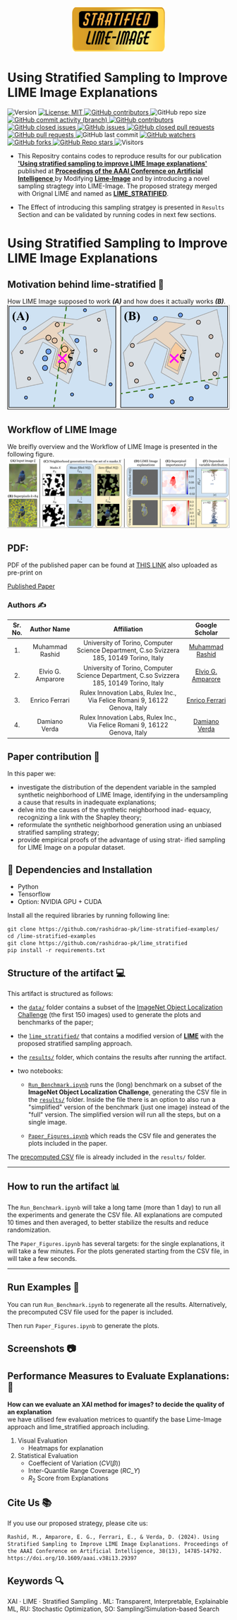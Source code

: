 <center><img src ='lime logo 3.png' width=210, height=100></center>

# Using Stratified Sampling to Improve LIME Image Explanations

<img src="https://img.shields.io/badge/version-v0.0.0-rc0" alt="Version">
      <a href ="https://github.com/rashidrao-pk/lime-stratified-examples/blob/main/LICENSE">
        <img src="https://img.shields.io/badge/License-MIT-green.svg" alt="License: MIT">
      </a>
<a href="https://github.com/rashidrao-pk/">
<img src="https://img.shields.io/github/contributors/rashidrao-pk/lime-stratified-examples" alt="GitHub contributors">
</a>
<img src="https://img.shields.io/github/repo-size/rashidrao-pk/lime-stratified-examples" alt="GitHub repo size">
      <a href="https://github.com/rashidrao-pk/">
        <img src="https://img.shields.io/github/commit-activity/t/rashidrao-pk/lime-stratified-examples" alt="GitHub commit activity (branch)">
      </a>


<a href="https://github.com/rashidrao-pk/lime-stratified-examples/graphs/contributors">
<img src="https://img.shields.io/github/contributors/rashidrao-pk/lime-stratified-examples" alt="GitHub contributors">
</a>
<a href="https://github.com/rashidrao-pk/lime-stratified-examples/issues?q=is%3Aissue+is%3Aclosed">
<img src="https://img.shields.io/github/issues-closed/rashidrao-pk/lime-stratified-examples" alt="GitHub closed issues">
</a>
<a href="https://github.com/rashidrao-pk/lime-stratified-examples/issues">
<img src="https://img.shields.io/github/issues/rashidrao-pk/lime-stratified-examples" alt="GitHub issues">
</a>
<a href="https://github.com/rashidrao-pk/lime-stratified-examples/pulls?q=is%3Apr+is%3Aclosed">
<img src="https://img.shields.io/github/issues-pr-closed/rashidrao-pk/lime-stratified-examples" alt="GitHub closed pull requests">
</a>
<a href="https://github.com/rashidrao-pk/lime-stratified-examples/pulls">
<img src="https://img.shields.io/github/issues-pr/rashidrao-pk/lime-stratified-examples" alt="GitHub pull requests">
</a>

<img src="https://img.shields.io/github/last-commit/rashidrao-pk/lime-stratified-examples" alt="GitHub last commit">
<a href="https://github.com/rashidrao-pk/lime-stratified-examples/watchers">
<img src="https://img.shields.io/github/watchers/rashidrao-pk/lime-stratified-examples?style=flat" alt="GitHub watchers">
</a>
<a href="https://github.com/rashidrao-pk/lime-stratified-examples/forks">
<img src="https://img.shields.io/github/forks/rashidrao-pk/lime-stratified-examples?style=flat" alt="GitHub forks">
</a>
<a href="https://github.com/rashidrao-pk/lime-stratified-examples/stargazers">
<img src="https://img.shields.io/github/stars/rashidrao-pk/lime-stratified-examples?style=flat" alt="GitHub Repo stars">
</a>
<img src="https://api.visitorbadge.io/api/combined?path=https%3A%2F%2Fgithub.com%2Frashidrao-pk&label=Visitors&countColor=%23263759&style=flat" alt="Visitors">


- This Repositry contains codes to reproduce results for our publication <a href='https://doi.org/10.1609/aaai.v38i13.29397'><b>'Using stratified sampling to improve LIME Image explanations'</b></a> published at <b><a href='https://ojs.aaai.org/index.php/AAAI/index'> Proceedings of the AAAI Conference on Artificial Intelligence</b> </a> by Modifying <b>[Lime-Image](https://github.com/marcotcr/lime)</b> and by introducing a novel sampling stragtegy into LIME-Image. The proposed strategy merged with Orignal LIME and named as <a href='https://github.com/rashidrao-pk/lime_stratified' ><b> LIME_STRATIFIED</b></a>. 

- The Effect of introducing this sampling stratgey is presented in `Results` Section and can be validated by running codes in next few sections.


<h1> Using Stratified Sampling to Improve LIME Image Explanations </h1>

## Motivation behind lime-stratified 💪

How LIME Image supposed to work ***(A)*** and how does it actually works ***(B)***.
![How LIME Image supposed to work and how does it actually works!](figs/LIME-concept-compact.svg)


## Workflow of LIME Image
We breifly overview and the Workflow of LIME Image is presented in the following figure.
![How LIME Image supposed to work and how does it actually works!](figs/LIME-Image-workflow.svg)


## PDF:
PDF of the published paper can be found at [THIS LINK](https://ojs.aaai.org/index.php/AAAI/article/view/29397) also uploaded as pre-print on <a href='https://arxiv.org/abs/2403.17742'> <img src="https://cdn.jsdelivr.net/gh/DmitryRyumin/NewEraAI-Papers@main/images/arxiv-logo.svg" width="45" alt="" />
</a>

<a href = ''> Published Paper </a>

### Authors ✍️

| Sr. No. | Author Name | Affiliation | Google Scholar | 
| :--:    | :--:        | :--:        | :--:           | 
| 1. | Muhammad Rashid | University of Torino, Computer Science Department, C.so Svizzera 185, 10149 Torino, Italy | [Muhammad Rashid](https://scholar.google.com/citations?user=F5u_Z5MAAAAJ&hl=en) | 
| 2. | Elvio G. Amparore | University of Torino, Computer Science Department, C.so Svizzera 185, 10149 Torino, Italy | [Elvio G. Amparore](https://scholar.google.com/citations?user=Hivlp1kAAAAJ&hl=en&oi=ao) | 
| 3. | Enrico Ferrari | Rulex Innovation Labs, Rulex Inc., Via Felice Romani 9, 16122 Genova, Italy | [Enrico Ferrari](https://scholar.google.com/citations?user=QOflGNIAAAAJ&hl=en&oi=ao) | 
| 4. | Damiano Verda | Rulex Innovation Labs, Rulex Inc., Via Felice Romani 9, 16122 Genova, Italy | [Damiano Verda](https://scholar.google.com/citations?user=t6o9YSsAAAAJ&hl=en&oi=ao) |

## Paper contribution 📃
In this paper we:
- investigate the distribution of the dependent variable in
the sampled synthetic neighborhood of LIME Image,
identifying in the undersampling a cause that results in
inadequate explanations;
- delve into the causes of the synthetic neighborhood inad-
equacy, recognizing a link with the Shapley theory;
- reformulate the synthetic neighborhood generation using
an unbiased stratified sampling strategy;
- provide empirical proofs of the advantage of using strat-
ified sampling for LIME Image on a popular dataset.


## 🔧 Dependencies and Installation
- Python
- Tensorflow
- Option: NVIDIA GPU + CUDA

Install all the required libraries by running following line:

```
git clone https://github.com/rashidrao-pk/lime-stratified-examples/
cd /lime-stratified-examples
git clone https://github.com/rashidrao-pk/lime_stratified
pip install -r requirements.txt 

```

## Structure of the artifact 💻

This artifact is structured as follows:

- the [`data/`](https://github.com/rashidrao-pk/lime-stratified-examples/tree/main/data) folder contains a subset of the [ImageNet Object Localization Challenge](https://www.kaggle.com/competitions/imagenet-object-localization-challenge/data) (the first 150 images) used to generate the plots and benchmarks of the paper;

- the [`lime_stratified/`](https://github.com/rashidrao-pk/lime_stratified) that contains a modified version of <b>[LIME](https://github.com/marcotcr/lime)</b> with the proposed stratified sampling approach.

- the [`results/`](https://github.com/rashidrao-pk/lime-stratified-examples/tree/main/result) folder, which contains the results after running the artifact.

- two notebooks:

  * [`Run_Benchmark.ipynb`](https://github.com/rashidrao-pk/lime-stratified-examples/blob/main/Run_Benchmark.ipynb) runs the (long) benchmark on a subset of the <b>ImageNet Object Localization Challenge</b>, generating the CSV file in the [`results/`](https://github.com/rashidrao-pk/lime-stratified-examples/tree/main/result)  folder. 
  Inside the file there is an option to also run a "simplified" version of the benchmark (just one image) instead of the "full" version. The simplified version will run all the steps, but on a single image.

  * [`Paper_Figures.ipynb`](https://github.com/rashidrao-pk/lime-stratified-examples/blob/main/Paper_Figures.ipynb) which reads the CSV file and generates the plots included in the paper.

The [precomputed CSV](https://github.com/rashidrao-pk/lime-stratified-examples/blob/main/result/precomputed_results_1000_1_150_%5B50%2C%20100%2C%20150%2C%20200%5D.csv) file is already included in the `results/` folder.

---
## How to run the artifact 📊

The `Run_Benchmark.ipynb` will take a long tame (more than 1 day) to run all the experiments and generate the CSV file. All explanations are computed 10 times and then averaged, to better stabilize the results and reduce randomization.

The `Paper_Figures.ipynb` has several targets: for the single explanations, it will take a few minutes. For the plots generated starting from the CSV file, in will take a few seconds.

---
## Run Examples 🚀

You can run `Run_Benchmark.ipynb` to regenerate all the results. Alternatively, the precomputed CSV file used for the paper is included.

Then run  `Paper_Figures.ipynb` to generate the plots.
## Screenshots 📷
## Performance Measures to Evaluate Explanations: 🎯
<b>How can we evaluate an XAI method for images? to decide the quality of an explanation</b><br>
we have utilised few evaluation metrices to quantify the base Lime-Image approach and lime_stratified approach including.
1. Visual Evaluation
    - Heatmaps for explanation
2. Statistical Evaluation
    - Coeffecient of Variation $(CV(\beta))$
    - Inter-Quantile Range Coverage $(RC\_Y)$
    - $R_2$ Score from Explanations
## Cite Us 📚
If you use our proposed strategy, please cite us: <br>
``` 
Rashid, M., Amparore, E. G., Ferrari, E., & Verda, D. (2024). Using Stratified Sampling to Improve LIME Image Explanations. Proceedings of the AAAI Conference on Artificial Intelligence, 38(13), 14785-14792. https://doi.org/10.1609/aaai.v38i13.29397 
```


## Keywords 🔍

XAI · LIME · Stratified Sampling . ML: Transparent, Interpretable, Explainable ML, RU: Stochastic Optimization, SO: Sampling/Simulation-based Search
